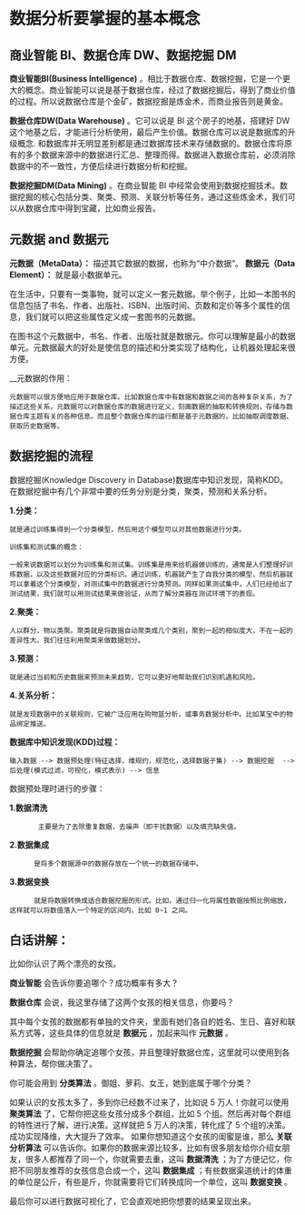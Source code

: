 # 数据分析要掌握的基本概念


## 商业智能 BI、数据仓库 DW、数据挖掘 DM 

__商业智能BI(Business Intelligence)__ 。相比于数据仓库、数据挖掘，它是一个更大的概念。商业智能可以说是基于数据仓库，经过了数据挖掘后，得到了商业价值的过程。所以说数据仓库是个金矿，数据挖掘是炼金术，而商业报告则是黄金。

__数据仓库DW(Data Warehouse)__ 。它可以说是 BI 这个房子的地基，搭建好 DW 这个地基之后，才能进行分析使用，最后产生价值。数据仓库可以说是数据库的升级概念.
和数据库并无明显差别都是通过数据库技术来存储数据的。数据仓库将原有的多个数据来源中的数据进行汇总、整理而得。数据进入数据仓库前，必须消除数据中的不一致性，方便后续进行数据分析和挖掘。

__数据挖掘DM(Data Mining)__ 。在商业智能 BI 中经常会使用到数据挖掘技术。数据挖掘的核心包括分类、聚类、预测、关联分析等任务，通过这些炼金术，我们可以从数据仓库中得到宝藏，比如商业报告。

## 元数据 and 数据元


__元数据（MetaData）：__ 描述其它数据的数据，也称为“中介数据”。
__数据元（Data Element）：__ 就是最小数据单元。

在生活中，只要有一类事物，就可以定义一套元数据。举个例子，比如一本图书的信息包括了书名、作者、出版社、ISBN、出版时间、页数和定价等多个属性的信息，我们就可以把这些属性定义成一套图书的元数据。

在图书这个元数据中，书名、作者、出版社就是数据元。你可以理解是最小的数据单元。元数据最大的好处是使信息的描述和分类实现了结构化，让机器处理起来很方便。

__元数据的作用：

    元数据可以很方便地应用于数据仓库。比如数据仓库中有数据和数据之间的各种复杂关系，为了描述这些关系，元数据可以对数据仓库的数据进行定义，刻画数据的抽取和转换规则，存储与数据仓库主题有关的各种信息。而且整个数据仓库的运行都是基于元数据的，比如抽取调度数据、获取历史数据等。

## 数据挖掘的流程

数据挖掘(Knowledge Discovery in Database)数据库中知识发现，简称KDD。在数据挖掘中有几个非常中要的任务分别是分类，聚类，预测和关系分析。

__1.分类：__

    就是通过训练集得到一个分类模型，然后用这个模型可以对其他数据进行分类。

    训练集和测试集的概念：
    
    一般来说数据可以划分为训练集和测试集。训练集是用来给机器做训练的，通常是人们整理好训练数据，以及这些数据对应的分类标识。通过训练，机器就产生了自我分类的模型，然后机器就可以拿着这个分类模型，对测试集中的数据进行分类预测。同样如果测试集中，人们已经给出了测试结果，我们就可以用测试结果来做验证，从而了解分类器在测试环境下的表现。
    
__2.聚类：__

    人以群分，物以类聚。聚类就是将数据自动聚类成几个类别，聚到一起的相似度大，不在一起的差异性大。我们往往利用聚类来做数据划分。

__3.预测：__
  
    就是通过当前和历史数据来预测未来趋势，它可以更好地帮助我们识别机遇和风险。
  
__4.关系分析：__

    就是发现数据中的关联规则，它被广泛应用在购物篮分析，或事务数据分析中。比如某宝中的物品绑定推送。
    
    

__数据库中知识发现(KDD)过程：__
 
    输入数据 --> 数据预处理(特征选择，维规约，规范化，选择数据子集) --> 数据挖掘  --> 后处理(模式过滤，可视化，模式表示) --> 信息

数据预处理时进行的步骤：
  
  __1.数据清洗__
  
           主要是为了去除重复数据，去噪声（即干扰数据）以及填充缺失值。
  
  __2.数据集成__
  
          是将多个数据源中的数据存放在一个统一的数据存储中。
     
  __3.数据变换__
  
          就是将数据转换成适合数据挖掘的形式。比如，通过归一化将属性数据按照比例缩放，这样就可以将数值落入一个特定的区间内，比如 0~1 之间。



## 白话讲解：

  比如你认识了两个漂亮的女孩。

  __商业智能__ 会告诉你要追哪个？成功概率有多大？

  __数据仓库__ 会说，我这里存储了这两个女孩的相关信息，你要吗？

  其中每个女孩的数据都有单独的文件夹，里面有她们各自的姓名、生日、喜好和联系方式等，这些具体的信息就是 __数据元__ ，加起来叫作  __元数据__ 。

   __数据挖掘__ 会帮助你确定追哪个女孩，并且整理好数据仓库，这里就可以使用到各种算法，帮你做决策了。

  你可能会用到 __分类算法__ 。御姐、萝莉、女王，她到底属于哪个分类？

  如果认识的女孩太多了，多到你已经数不过来了，比如说 5 万人！你就可以使用 __聚类算法__ 了，它帮你把这些女孩分成多个群组，比如 5 个组。然后再对每个群组的特性进行了解，进行决策。这样就把 5 万人的决策，转化成了 5 个组的决策。成功实现降维，大大提升了效率。
  如果你想知道这个女孩的闺蜜是谁，那么 __关联分析算法__ 可以告诉你。如果你的数据来源比较多，比如有很多朋友给你介绍女朋友，很多人都推荐了同一个，你就需要去重，这叫 __数据清洗__ ；为了方便记忆，你把不同朋友推荐的女孩信息合成一个，这叫 __数据集成__ ；有些数据渠道统计的体重的单位是公斤，有些是斤，你就需要将它们转换成同一个单位，这叫 __数据变换__ 。
  
 最后你可以进行数据可视化了，它会直观地把你想要的结果呈现出来。


